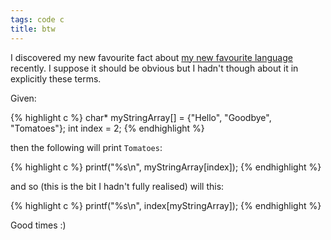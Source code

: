 ```yaml
---
tags: code c
title: btw
---
```


I discovered my new favourite fact about [my new favourite language](https://en.wikipedia.org/wiki/C_programming_language) recently. I suppose it should be obvious but I hadn't though about it in explicitly these terms.

Given:

{% highlight c %}
char* myStringArray[] = {"Hello", "Goodbye", "Tomatoes"};
int index = 2;
{% endhighlight %}

then the following will print `Tomatoes`:

{% highlight c %}
printf("%s\n", myStringArray[index]);
{% endhighlight %}

and so (this is the bit I hadn't fully realised) will this:

{% highlight c %}
printf("%s\n", index[myStringArray]);
{% endhighlight %}

Good times :)
